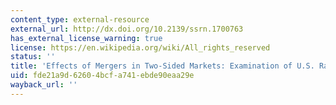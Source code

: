 ```yaml
---
content_type: external-resource
external_url: http://dx.doi.org/10.2139/ssrn.1700763
has_external_license_warning: true
license: https://en.wikipedia.org/wiki/All_rights_reserved
status: ''
title: 'Effects of Mergers in Two-Sided Markets: Examination of U.S. Radio Industry'
uid: fde21a9d-6260-4bcf-a741-ebde90eaa29e
wayback_url: ''
---
```

